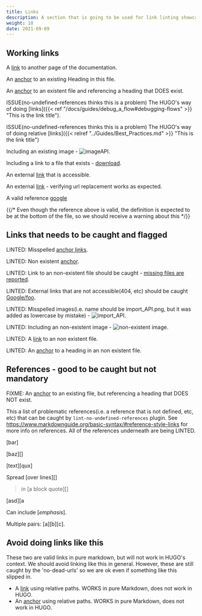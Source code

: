 ```yaml
---
title: Links
description: A section that is going to be used for link linting showcases.
weight: 10
date: 2021-09-09
---
```

## Working links
A [link](/docs/guides/best_practices/) to another page of the documentation.

An [anchor](#working-links) to an existing Heading in this file.

An [anchor](/docs/plugins/mongo#mongo) to an existent file and referencing a heading that DOES exist.

ISSUE(no-undefined-references thinks this is a problem) The HUGO's way of doing [links]({{< ref "/docs/guides/debug_a_flow#debugging-flows" >}} "This is the link title").

ISSUE(no-undefined-references thinks this is a problem) The HUGO's way of doing relative [links]({{< relref "../Guides/Best_Practices.md" >}}  "This is the link title")

Including an existing image - ![imageAPI](/Images/api.png).

Including a link to a file that exists - [download](/samples/central/apisecret.json).

An external [link](https://google.co.uk/) that is accessible.

An external [link](https://docs.axway.com/bundle/API_Builder_4x_allOS_en/page/environmentalization.html) - verifying url replacement works as expected.

A valid reference [google][]

{{/* Even though the reference above is valid, the definition is expected to be at the bottom of the file, so we should receive a warning about this */}}

[google]: https://google.co.uk/

## Links that needs to be caught and flagged
LINTED: Misspelled [anchor links](#methodz).

LINTED: Non existent [anchor](#foobar).

LINTED: Link to an non-existent file should be caught - [missing files are reported](missing-example.js).

LINTED: External links that are not accessible(404, etc) should be caught [Google/foo](https://google.co.uk/foo).

LINTED: Misspelled images(i.e. name should be import_API.png, but it was added as lowercase by mistake) - ![import_API](/Images/import_api.png).

LINTED: Including an non-existent image - ![non-existent image](/Images/foo.png).

LINTED: A [link](/non-existing-file) to an non existent file.

LINTED: An [anchor](/non-existing-file#foobar) to a heading in an non existent file.

## References - good to be caught but not mandatory

FIXME: An [anchor](/docs/plugins/mongo#foobar) to an existing file, but referencing a heading that DOES NOT exist.

This a list of problematic references(i.e. a reference that is not defined, etc, etc) that can be caught by `lint-no-undefined-references` plugin. See https://www.markdownguide.org/basic-syntax/#reference-style-links for more info on references. All of the references underneath are being LINTED.

[bar]

[baz][]

[text][qux]

Spread [over
lines][]

> in [a
> block quote][]

[asd][a

Can include [_emphasis_].

Multiple pairs: [a][b][c].

## Avoid doing links like this

These two are valid links in pure markdown, but will not work in HUGO's context. We should avoid linking like this in general. However, these are still caught by the 'no-dead-urls' so we are ok even if something like this slipped in.

*   A [link](../Guides/Best_Practices.md) using relative paths. WORKS in pure Markdown, does not work in HUGO.
*   An [anchor](../Guides/Best_Practices.md#codebase) using relative paths. WORKS in pure Markdown, does not work in HUGO.
